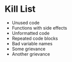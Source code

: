 Kill List
=========
* Unused code
* Functions with side effects
* Unformatted code
* Repeated code blocks
* Bad variable names
* Some grievance
* Another grievance
